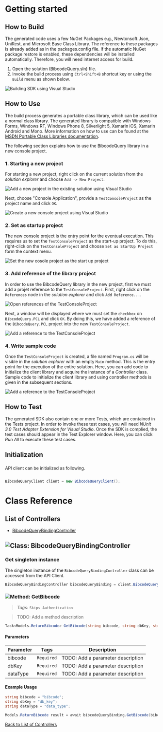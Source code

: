 # Getting started

## How to Build

The generated code uses a few NuGet Packages e.g., Newtonsoft.Json, UniRest,
and Microsoft Base Class Library. The reference to these packages is already
added as in the packages.config file. If the automatic NuGet package restore
is enabled, these dependencies will be installed automatically. Therefore,
you will need internet access for build.

1. Open the solution (BibcodeQuery.sln) file.
2. Invoke the build process using `Ctrl+Shift+B` shortcut key or using the `Build` menu as shown below.

![Building SDK using Visual Studio](https://apidocs.io/illustration/cs?step=buildSDK&workspaceFolder=BibcodeQuery-CSharp&workspaceName=BibcodeQuery&projectName=BibcodeQuery.PCL)

## How to Use

The build process generates a portable class library, which can be used like a normal class library. The generated library is compatible with Windows Forms, Windows RT, Windows Phone 8,
Silverlight 5, Xamarin iOS, Xamarin Android and Mono. More information on how to use can be found at the [MSDN Portable Class Libraries documentation](http://msdn.microsoft.com/en-us/library/vstudio/gg597391%28v=vs.100%29.aspx).

The following section explains how to use the BibcodeQuery library in a new console project.

### 1. Starting a new project

For starting a new project, right click on the current solution from the *solution explorer* and choose  ``` Add -> New Project ```.

![Add a new project in the existing solution using Visual Studio](https://apidocs.io/illustration/cs?step=addProject&workspaceFolder=BibcodeQuery-CSharp&workspaceName=BibcodeQuery&projectName=BibcodeQuery.PCL)

Next, choose "Console Application", provide a ``` TestConsoleProject ``` as the project name and click ``` OK ```.

![Create a new console project using Visual Studio](https://apidocs.io/illustration/cs?step=createProject&workspaceFolder=BibcodeQuery-CSharp&workspaceName=BibcodeQuery&projectName=BibcodeQuery.PCL)

### 2. Set as startup project

The new console project is the entry point for the eventual execution. This requires us to set the ``` TestConsoleProject ``` as the start-up project. To do this, right-click on the  ``` TestConsoleProject ``` and choose  ``` Set as StartUp Project ``` form the context menu.

![Set the new cosole project as the start up project](https://apidocs.io/illustration/cs?step=setStartup&workspaceFolder=BibcodeQuery-CSharp&workspaceName=BibcodeQuery&projectName=BibcodeQuery.PCL)

### 3. Add reference of the library project

In order to use the BibcodeQuery library in the new project, first we must add a projet reference to the ``` TestConsoleProject ```. First, right click on the ``` References ``` node in the *solution explorer* and click ``` Add Reference... ```.

![Open references of the TestConsoleProject](https://apidocs.io/illustration/cs?step=addReference&workspaceFolder=BibcodeQuery-CSharp&workspaceName=BibcodeQuery&projectName=BibcodeQuery.PCL)

Next, a window will be displayed where we must set the ``` checkbox ``` on ``` BibcodeQuery.PCL ``` and click ``` OK ```. By doing this, we have added a reference of the ```BibcodeQuery.PCL``` project into the new ``` TestConsoleProject ```.

![Add a reference to the TestConsoleProject](https://apidocs.io/illustration/cs?step=createReference&workspaceFolder=BibcodeQuery-CSharp&workspaceName=BibcodeQuery&projectName=BibcodeQuery.PCL)

### 4. Write sample code

Once the ``` TestConsoleProject ``` is created, a file named ``` Program.cs ``` will be visible in the *solution explorer* with an empty ``` Main ``` method. This is the entry point for the execution of the entire solution.
Here, you can add code to initialize the client library and acquire the instance of a *Controller* class. Sample code to initialize the client library and using controller methods is given in the subsequent sections.

![Add a reference to the TestConsoleProject](https://apidocs.io/illustration/cs?step=addCode&workspaceFolder=BibcodeQuery-CSharp&workspaceName=BibcodeQuery&projectName=BibcodeQuery.PCL)

## How to Test

The generated SDK also contain one or more Tests, which are contained in the Tests project.
In order to invoke these test cases, you will need *NUnit 3.0 Test Adapter Extension for Visual Studio*.
Once the SDK is complied, the test cases should appear in the Test Explorer window.
Here, you can click *Run All* to execute these test cases.

## Initialization

### 

API client can be initialized as following.

```csharp

BibcodeQueryClient client = new BibcodeQueryClient();
```



# Class Reference

## <a name="list_of_controllers"></a>List of Controllers

* [BibcodeQueryBindingController](#bibcode_query_binding_controller)

## <a name="bibcode_query_binding_controller"></a>![Class: ](https://apidocs.io/img/class.png "BibcodeQuery.PCL.Controllers.BibcodeQueryBindingController") BibcodeQueryBindingController

### Get singleton instance

The singleton instance of the ``` BibcodeQueryBindingController ``` class can be accessed from the API Client.

```csharp
BibcodeQueryBindingController bibcodeQueryBinding = client.BibcodeQueryBinding;
```

### <a name="get_bibcode"></a>![Method: ](https://apidocs.io/img/method.png "BibcodeQuery.PCL.Controllers.BibcodeQueryBindingController.GetBibcode") GetBibcode

> *Tags:*  ``` Skips Authentication ``` 

> TODO: Add a method description


```csharp
Task<Models.ReturnBibcode> GetBibcode(string bibcode, string dbKey, string dataType)
```

#### Parameters

| Parameter | Tags | Description |
|-----------|------|-------------|
| bibcode |  ``` Required ```  | TODO: Add a parameter description |
| dbKey |  ``` Required ```  | TODO: Add a parameter description |
| dataType |  ``` Required ```  | TODO: Add a parameter description |


#### Example Usage

```csharp
string bibcode = "bibcode";
string dbKey = "db_key";
string dataType = "data_type";

Models.ReturnBibcode result = await bibcodeQueryBinding.GetBibcode(bibcode, dbKey, dataType);

```


[Back to List of Controllers](#list_of_controllers)



